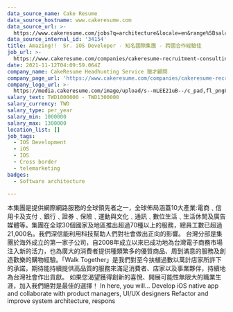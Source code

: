 ```yaml
---
data_source_name: Cake Resume
data_source_hostname: www.cakeresume.com
data_source_url: >-
  https://www.cakeresume.com/jobs?q=architecture&locale=en&range%5Bsalary_range%5D%5Bmin%5D=1000000&page=4
data_source_internal_id: '34154'
title: Amazing!!  Sr. iOS Developer - 知名國際集團 - 跨國合作經驗佳
job_url: >-
  https://www.cakeresume.com/companies/cakeresume-recruitment-consulting/jobs/5b9cf0
date: 2021-11-12T04:09:59.064Z
company_name: CakeResume Headhunting Service 獵才顧問
company_page_url: 'https://www.cakeresume.com/companies/cakeresume-recruitment-consulting'
company_logo_url: >-
  https://media.cakeresume.com/image/upload/s--mLEE21uB--/c_pad,fl_png8,h_200,w_200/v1620881212/vdbipassrdfr8omwzeq6.png
salary_text: TWD1000000 - TWD1300000
salary_currency: TWD
salary_type: per_year
salary_min: 1000000
salary_max: 1300000
location_list: []
job_tags:
  - IOS Development
  - iOS
  - IOS
  - Cross border
  - telemarketing
badges:
  - Software architecture

---
```


本集團是提供網際網路服務的全球領先者之一，全球佈局涵蓋10大產業:電商﹑信用卡及支付﹑銀行﹑證券﹑保險﹑運動與文化﹑通訊﹑數位生活﹑生活休閒及廣告媒體等。集團在全球30個國家及地區推出超過70種以上的服務，總員工數已超過21,000名。我們深信能利用科技幫助人們對社會做出正向的影響。 台灣分部是集團於海外成立的第一家子公司，自2008年成立以來已成功地為台灣電子商務市場注入新的活力，也為廣大的消費者提供種類繁多的優質商品、周到滿意的服務及創造歡樂的購物經驗。「Walk Together」是我們對至今扶植過數以萬計店家所許下的承諾，期待能持續提供高品質的服務來滿足消費者、店家以及事業夥伴，持續地為台灣社會作出貢獻。 如果您渴望獲得創新的喜悅、開展可能性無限大的職業生涯，加入我們絕對是最佳的選擇！ In here, you will... Develop iOS native app and collaborate with product managers, UI/UX designers Refactor and improve system architecture, respons